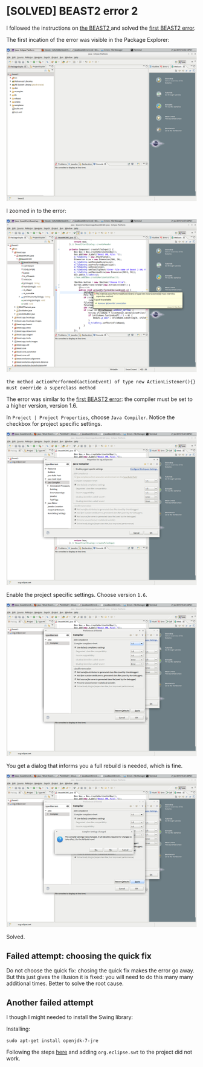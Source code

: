 # [SOLVED] BEAST2 error 2

I followed the instructions on [the BEAST2 ](http://beast2.org/writing-a-beast-2-package) 
and solved the [first BEAST2 error](JavaBeast2Error1.md).

The first incation of the error was visible in the Package Explorer:

![First indication of the error](JavaBeast2Error2Indication.png)

I zoomed in to the error:

![Zoom in on first error](JavaBeast2Error2Message1.png)

```
the method actionPerformed(actionEvent) of type new ActionListener(){} must override a superclass method
```

The error was similar to the [first BEAST2 error](JavaBeast2Error1.md): the compiler must be set to a higher version, version 1.6.

In `Project | Project Properties`, choose `Java Compiler`. Notice the checkbox for project specific settings.

![Fix 1](JavaBeast2Error2Fix1.png)

Enable the project specific settings. Choose version `1.6`.

![Fix 2](JavaBeast2Error2Fix2.png)

You get a dialog that informs you a full rebuild is needed, which is fine.

![Fix 3](JavaBeast2Error2Fix3.png)

Solved.


## Failed attempt: choosing the quick fix

Do not choose the quick fix: chosing the quick fix makes the error go away. But this just gives the illusion it is fixed: you will need to do this many many additional times. Better to solve the root cause.

## Another failed attempt

I though I might needed to install the Swing library:

Installing: 

```
sudo apt-get install openjdk-7-jre
```

Following the steps [here](http://www.eclipse.org/swt/eclipse.php) and adding `org.eclipse.swt` to the project did not work.

